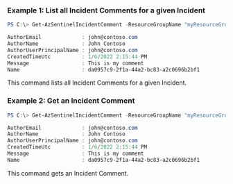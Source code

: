 ### Example 1: List all Incident Comments for a given Incident 
```powershell
PS C:\> Get-AzSentinelIncidentComment -ResourceGroupName "myResourceGroupName" -workspaceName "myWorkspaceName" -IncidentId "7a4c27ea-d61a-496b-b5c3-246770c857c1"

AuthorEmail             : john@contoso.com
AuthorName              : John Contoso
AuthorUserPrincipalName : john@contoso.com
CreatedTimeUtc          : 1/6/2022 2:15:44 PM
Message                 : This is my comment
Name                    : da0957c9-2f1a-44a2-bc83-a2c0696b2bf1

```

This command lists all Incident Comments for a given Incident.

### Example 2: Get an Incident Comment
```powershell
PS C:\> Get-AzSentinelIncidentComment -ResourceGroupName "myResourceGroupName" -workspaceName "myWorkspaceName" -IncidentId "7a4c27ea-d61a-496b-b5c3-246770c857c1" -Id "da0957c9-2f1a-44a2-bc83-a2c0696b2bf1"

AuthorEmail             : john@contoso.com
AuthorName              : John Contoso
AuthorUserPrincipalName : john@contoso.com
CreatedTimeUtc          : 1/6/2022 2:15:44 PM
Message                 : This is my comment
Name                    : da0957c9-2f1a-44a2-bc83-a2c0696b2bf1
```

This command gets an Incident Comment.